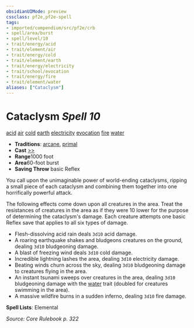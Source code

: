 ```yaml
---
obsidianUIMode: preview
cssclass: pf2e,pf2e-spell
tags:
- imported/compendium/src/pf2e/crb
- spell/area/burst
- spell/level/10
- trait/energy/acid
- trait/element/air
- trait/energy/cold
- trait/element/earth
- trait/energy/electricity
- trait/school/evocation
- trait/energy/fire
- trait/element/water
aliases: ["Cataclysm"]
---
```

# Cataclysm *Spell 10*   
[acid](acid.md)  [air](air.md)  [cold](cold.md)  [earth](earth.md)  [electricity](electricity.md)  [evocation](evocation.md)  [fire](fire.md)  [water](water.md)  

- **Traditions**: [arcane](arcane.md), [primal](primal.md)
- **Cast** [>>](chapter-9-playing-the-game.md#Actions "Two-Action") 
- **Range**1000 foot
- **Area**60-foot burst
- **Saving Throw**  basic Reflex

You call upon the unimaginable power of world-ending cataclysms, ripping a small piece of each cataclysm and combining them together into one horrifically powerful attack.

The following effects come down upon all creatures in the area. Treat the resistances of creatures in the area as if they were 10 lower for the purpose of determining the cataclysm's damage. Each creature attempts one basic Reflex save that applies to all six types of damage.

- Flesh-dissolving acid rain deals `3d10` acid damage.
- A roaring earthquake shakes and bludgeons creatures on the ground, dealing `3d10` bludgeoning damage.
- A blast of freezing wind deals `3d10` cold damage.
- Incredible lightning lashes the area, dealing `3d10` electricity damage.
- Beating winds churn across the sky, dealing `3d10` bludgeoning damage to creatures flying in the area.
- An instant tsunami sweeps over creatures in the area, dealing `3d10` bludgeoning damage with the [water](water.md) trait (doubled for creatures swimming in the area).
- A massive wildfire burns in a sudden inferno, dealing `3d10` fire damage.

**Spell Lists**: Elemental

*Source: Core Rulebook p. 322*